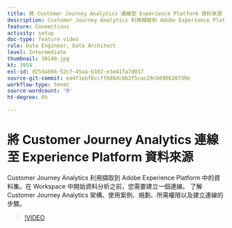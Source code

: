 ```yaml
---
title: 將 Customer Journey Analytics 連線至 Experience Platform 資料來源
description: Customer Journey Analytics 利用擷取到 Adobe Experience Platform 中的資料集。在 Workspace 中開始資料分析之前，您需要建立一個連線。
feature: Connections
activity: setup
doc-type: feature video
role: Data Engineer, Data Architect
level: Intermediate
thumbnail: 30140.jpg
kt: 3954
exl-id: d25dab66-52c7-45aa-b102-e3e41fa7d017
source-git-commit: ea4f1ebf6ccff886dc6b2f5cac29cb890620739e
workflow-type: tm+mt
source-wordcount: '0'
ht-degree: 0%

---
```


# 將 Customer Journey Analytics 連線至 Experience Platform 資料來源

Customer Journey Analytics 利用擷取到 Adobe Experience Platform 中的資料集。在 Workspace 中開始資料分析之前，您需要建立一個連線。 了解 Customer Journey Analytics 架構、使用案例、規劃、所需權限以及建立連線的步驟。

>[!VIDEO](https://video.tv.adobe.com/v/30140/?quality=12&learn=on)
